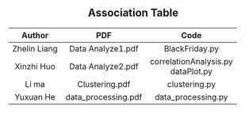 ##                      <center>Association Table<center>
Author|PDF|Code|
:-:|:-:|:-:
Zhelin Liang|Data Analyze1.pdf|BlackFriday.py|
Xinzhi Huo|Data Analyze2.pdf|correlationAnalysis.py<br>dataPlot.py
Li ma|Clustering.pdf|clustering.py|
Yuxuan He|data_processing.pdf|data_processing.py|
